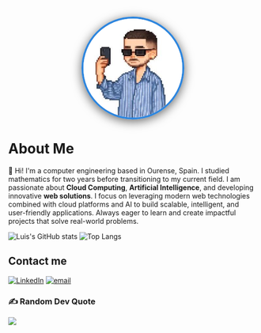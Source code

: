<p align="center">
  <img src="https://raw.githubusercontent.com/lgarbayo/lgarbayo/main/profile-pic.jpg"
       alt="Luis Garbayo"
       width="200"
       style="border-radius: 50%; border: 4px solid #2e86de; box-shadow: 0px 4px 20px rgba(0,0,0,0.6);" />
</p>

#  About Me
👋 Hi! I'm a computer engineering based in Ourense, Spain. I studied mathematics for two years before transitioning to my current field. I am passionate about **Cloud Computing**, **Artificial Intelligence**, and developing innovative **web solutions**. I focus on leveraging modern web technologies combined with cloud platforms and AI to build scalable, intelligent, and user-friendly applications. Always eager to learn and create impactful projects that solve real-world problems.

![Luis's GitHub stats](https://github-readme-stats.vercel.app/api?username=lgarbayo&show_icons=true&theme=dark)
![Top Langs](https://github-readme-stats.vercel.app/api/top-langs/?username=lgarbayo&layout=compact&theme=dark)

##  Contact me
[![LinkedIn](https://img.shields.io/badge/LinkedIn-%230077B5.svg?logo=linkedin&logoColor=white)](https://linkedin.com/in/luis-garbayo/) [![email](https://img.shields.io/badge/Email-D14836?logo=gmail&logoColor=white)](mailto:lugarbayo@gmail.com) 

### ✍️ Random Dev Quote
![](https://quotes-github-readme.vercel.app/api?type=horizontal&theme=radical)
